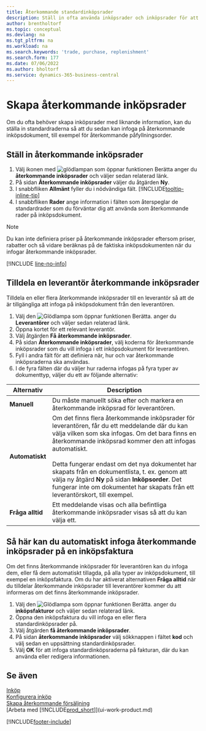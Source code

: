 ```yaml
---
title: Återkommande standardinköpsrader
description: Ställ in ofta använda inköpsrader och inköpsrader för att infoga dem på inköpsdokument och snabbt fylla i raderna med standardinformationen.
author: brentholtorf
ms.topic: conceptual
ms.devlang: na
ms.tgt_pltfrm: na
ms.workload: na
ms.search.keywords: 'trade, purchase, replenishment'
ms.search.form: 177
ms.date: 07/06/2022
ms.author: bholtorf
ms.service: dynamics-365-business-central
---
```

# <a name="create-recurring-purchase-lines"></a>Skapa återkommande inköpsrader

Om du ofta behöver skapa inköpsrader med liknande information, kan du ställa in standardraderna så att du sedan kan infoga på återkommande inköpsdokument, till exempel för återkommande påfyllningsorder.

## <a name="set-up-recurring-purchase-lines"></a>Ställ in återkommande inköpsrader

1. Välj ikonen med ![glödlampan som öppnar funktionen Berätta](media/ui-search/search_small.png "Berätta för mig vad du vill göra") anger du **återkommande inköpsrader** och väljer sedan relaterad länk.
2. På sidan **Återkommande inköpsrader** väljer du åtgärden **Ny**.
3. I snabbfliken **Allmänt** fyller du i nödvändiga fält. [!INCLUDE[tooltip-inline-tip](includes/tooltip-inline-tip_md.md)]
4. I snabbfliken **Rader** ange information i fälten som återspeglar de standardrader som du förväntar dig att använda som återkommande rader på inköpsdokument.

> [!NOTE]
> Du kan inte definiera priser på återkommande inköpsrader eftersom priser, rabatter och så vidare beräknas på de faktiska inköpsdokumenten när du infogar återkommande inköpsrader.

[!INCLUDE [line-no-info](includes/line-no-info.md)]

## <a name="assign-recurring-purchase-lines-to-a-vendor"></a>Tilldela en leverantör återkommande inköpsrader

Tilldela en eller flera återkommande inköpsrader till en leverantör så att de är tillgängliga att infoga på inköpsdokument från den leverantören.

1. Välj den ![Glödlampa som öppnar funktionen Berätta.](media/ui-search/search_small.png "Berätta för mig vad du vill göra") anger du **Leverantörer** och väljer sedan relaterad länk.
2. Öppna kortet för ett relevant leverantör.
3. Välj åtgärden **Få återkommande inköpsrader**.
4. På sidan **Återkommande inköpsrader**, välj koderna för återkommande inköpsrader som du vill infoga i ett inköpsdokument för leverantören.
5. Fyll i andra fält för att definiera när, hur och var återkommande inköpsraderna ska användas.
6. I de fyra fälten där du väljer hur raderna infogas på fyra typer av dokumenttyp, väljer du ett av följande alternativ:

|Alternativ|Description|
|------|-----------|
|**Manuell**|Du måste manuellt söka efter och markera en återkommande inköpsrad för leverantören.|
|**Automatiskt**|Om det finns flera återkommande inköpsrader för leverantören, får du ett meddelande där du kan välja vilken som ska infogas. Om det bara finns en återkommande inköpsrad kommer den att infogas automatiskt.<br /><br />Detta fungerar endast om det nya dokumentet har skapats från en dokumentlista, t. ex. genom att välja ny åtgärd **Ny** på sidan **Inköpsorder**. Det fungerar inte om dokumentet har skapats från ett leverantörskort, till exempel.|
|**Fråga alltid**|Ett meddelande visas och alla befintliga återkommande inköpsrader visas så att du kan välja ett.

## <a name="insert-recurring-purchase-lines-on-a-purchase-invoice"></a>Så här kan du automatiskt infoga återkommande inköpsrader på en inköpsfaktura

Om det finns återkommande inköpsrader för leverantören kan du infoga dem, eller få dem automatiskt tillagda, på alla typer av inköpsdokument, till exempel en inköpsfaktura. Om du har aktiverat alternativen **Fråga alltid** när du tilldelar återkommande inköpsrader till leverantörer kommer du att informeras om det finns återkommande inköpsrader.

1. Välj den ![Glödlampa som öppnar funktionen Berätta.](media/ui-search/search_small.png "Berätta för mig vad du vill göra") anger du **inköpsfakturor** och väljer sedan relaterad länk.
2. Öppna den inköpsfaktura du vill infoga en eller flera standardinköpsrader på.
3. Välj åtgärden **få återkommande inköpsrader**.
4. På sidan **återkommande inköpsrader** välj sökknappen i fältet **kod** och välj sedan en uppsättning standardinköpsrader.
5. Välj **OK** för att infoga standardinköpsraderna på fakturan, där du kan använda eller redigera informationen.

## <a name="see-also"></a>Se även

[Inköp](purchasing-manage-purchasing.md)  
[Konfigurera inköp](purchasing-setup-purchasing.md)  
[Skapa återkommande försäljning](sales-how-work-standard-lines.md)  
[Arbeta med [!INCLUDE[prod_short](includes/prod_short.md)]](ui-work-product.md)  

[!INCLUDE[footer-include](includes/footer-banner.md)]
